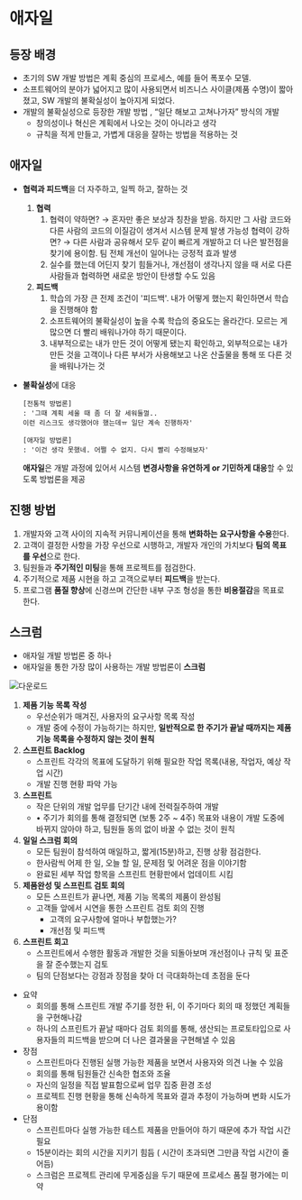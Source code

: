 # 애자일

## ****등장 배경****

- 초기의 SW 개발 방법은 계획 중심의 프로세스, 예를 들어 폭포수 모델.
- 소프트웨어의 분야가 넓어지고 많이 사용되면서 비즈니스 사이클(제품 수명)이 짧아졌고, SW 개발의 불확실성이 높아지게 되었다.
- 개발의 불확실성으로 등장한 개발 방법 , “일단 해보고 고쳐나가자” 방식의 개발
    - 창의성이나 혁신은 계획에서 나오는 것이 아니라고 생각
    - 규칙을 적게 만들고, 가볍게 대응을 잘하는 방법을 적용하는 것

## 애자일

- **협력과 피드백**을 더 자주하고, 일찍 하고, 잘하는 것
    1. ****협력****
        1. 협력이 약하면? → 혼자만 좋은 보상과 칭찬을 받음. 하지만 그 사람 코드와 다른 사람의 코드의 이질감이 생겨서 시스템 문제 발생 가능성
        협력이 강하면? → 다른 사람과 공유해서 모두 같이 빠르게 개발하고 더 나은 발전점을 찾기에 용이함. 팀 전체 개선이 일어나는 긍정적 효과 발생
        2. 실수를 했는데 어딘지 찾기 힘들거나, 개선점이 생각나지 않을 때 서로 다른 사람들과 협력하면 새로운 방안이 탄생할 수도 있음
    2. ****피드백****
        1. 학습의 가장 큰 전제 조건이 '피드백'. 내가 어떻게 했는지 확인하면서 학습을 진행해야 함
        2. 소프트웨어의 불확실성이 높을 수록 학습의 중요도는 올라간다. 모르는 게 많으면 더 빨리 배워나가야 하기 때문이다. 
        3. 내부적으로는 내가 만든 것이 어떻게 됐는지 확인하고, 외부적으로는 내가 만든 것을 고객이나 다른 부서가 사용해보고 나온 산출물을 통해 또 다른 것을 배워나가는 것
- ****불확실성****에 대응
    
    ```
    [전통적 방법론]
    : '그때 계획 세울 때 좀 더 잘 세워둘껄..
    이런 리스크도 생각했어야 했는데ㅠ 일단 계속 진행하자'
    
    [애자일 방법론]
    : '이건 생각 못했네. 어쩔 수 없지. 다시 빨리 수정해보자'
    ```
    
    **애자일**은 개발 과정에 있어서 시스템 **변경사항을 유연하게 or 기민하게 대응**할 수 있도록 방법론을 제공
    

## 진행 방법

1. 개발자와 고객 사이의 지속적 커뮤니케이션을 통해 **변화하는 요구사항을 수용**한다.
2. 고객이 결정한 사항을 가장 우선으로 시행하고, 개발자 개인의 가치보다 **팀의 목표를 우선**으로 한다.
3. 팀원들과 **주기적인 미팅**을 통해 프로젝트를 점검한다.
4. 주기적으로 제품 시현을 하고 고객으로부터 **피드백**을 받는다.
5. 프로그램 **품질 향상**에 신경쓰며 간단한 내부 구조 형성을 통한 **비용절감**을 목표로 한다.

## 스크럼

- 애자일 개발 방법론 중 하나
- 애자일을 통한 가장 많이 사용하는 개발 방법론이 **스크럼**

![다운로드](https://user-images.githubusercontent.com/80567996/194693567-ce5507b2-0a10-4f11-a8bd-115d4bf5fa34.png)


1. ****제품 기능 목록 작성****
    - 우선순위가 매겨진, 사용자의 요구사항 목록 작성
    - 개발 중에 수정이 가능하기는 하지만, **일반적으로 한 주기가 끝날 때까지는 제품 기능 목록을 수정하지 않는 것이 원칙**
2. ****스프린트 Backlog****
    - 스프린트 각각의 목표에 도달하기 위해 필요한 작업 목록(내용, 작업자, 예상 작업 시간)
    - 개발 진행 현황 파악 가능
3. ****스프린트****
    - 작은 단위의 개발 업무를 단기간 내에 전력질주하여 개발
    - • 주기가 회의를 통해 결정되면 (보통 2주 ~ 4주) 목표와 내용이 개발 도중에 바뀌지 않아야 하고, 팀원들 동의 없이 바꿀 수 없는 것이 원칙
4. ****일일 스크럼 회의****
    - 모든 팀원이 참석하여 매일하고, 짧게(15분)하고, 진행 상황 점검한다.
    - 한사람씩 어제 한 일, 오늘 할 일, 문제점 및 어려운 점을 이야기함
    - 완료된 세부 작업 항목을 스프린트 현황판에서 업데이트 시킴
5. ****제품완성 및 스프린트 검토 회의****
    - 모든 스프린트가 끝나면, 제품 기능 목록의 제품이 완성됨
    - 고객들 앞에서 시연을 통한 스프린트 검토 회의 진행
        - 고객의 요구사항에 얼마나 부합했는가?
        - 개선점 및 피드백
6. ****스프린트 회고****
    - 스프린트에서 수행한 활동과 개발한 것을 되돌아보며 개선점이나 규칙 및 표준을 잘 준수했는지 검토
    - 팀의 단점보다는 강점과 장점을 찾아 더 극대화하는데 초점을 둔다
    
- 요약
    - 회의를 통해 스프린트 개발 주기를 정한 뒤, 이 주기마다 회의 때 정했던 계획들을 구현해나감
    - 하나의 스프린트가 끝날 때마다 검토 회의를 통해, 생산되는 프로토타입으로 사용자들의 피드백을 받으며 더 나은 결과물을 구현해낼 수 있음
- 장점
    - 스프린트마다 진행된 실행 가능한 제품을 보면서 사용자와 의견 나눌 수 있음
    - 회의를 통해 팀원들간 신속한 협조와 조율
    - 자신의 일정을 직접 발표함으로써 업무 집중 환경 조성
    - 프로젝트 진행 현황을 통해 신속하게 목표와 결과 추정이 가능하며 변화 시도가 용이함
- 단점
    - 스프린트마다 실행 가능한 테스트 제품을 만들어야 하기 때문에 추가 작업 시간 필요
    - 15분이라는 회의 시간을 지키기 힘듬 ( 시간이 초과되면 그만큼 작업 시간이 줄어듬)
    - 스크럼은 프로젝트 관리에 무게중심을 두기 때문에 프로세스 품질 평가에는 미약
